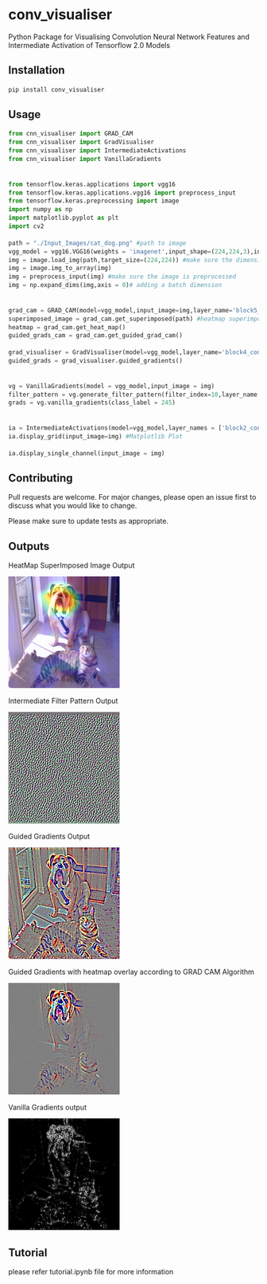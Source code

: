 # conv_visualiser
Python Package for Visualising Convolution Neural Network Features and Intermediate Activation of Tensorflow 2.0 Models

## Installation
```bash
pip install conv_visualiser
```
## Usage
```python
from cnn_visualiser import GRAD_CAM
from cnn_visualiser import GradVisualiser
from cnn_visualiser import IntermediateActivations
from cnn_visualiser import VanillaGradients


from tensorflow.keras.applications import vgg16
from tensorflow.keras.applications.vgg16 import preprocess_input
from tensorflow.keras.preprocessing import image
import numpy as np
import matplotlib.pyplot as plt
import cv2

path = "./Input_Images/cat_dog.png" #path to image
vgg_model = vgg16.VGG16(weights = 'imagenet',input_shape=(224,224,3),include_top=True)
img = image.load_img(path,target_size=(224,224)) #make sure the dimensions of the image matches with the input_shape
img = image.img_to_array(img)
img = preprocess_input(img) #make sure the image is preprocessed
img = np.expand_dims(img,axis = 0)# adding a batch dimension


grad_cam = GRAD_CAM(model=vgg_model,input_image=img,layer_name='block5_conv3')
superimposed_image = grad_cam.get_superimposed(path) #heatmap superimposed on the original image
heatmap = grad_cam.get_heat_map()
guided_grads_cam = grad_cam.get_guided_grad_cam()

grad_visualiser = GradVisualiser(model=vgg_model,layer_name='block4_conv3',input_image=img)
guided_grads = grad_visualiser.guided_gradients()


vg = VanillaGradients(model = vgg_model,input_image = img)
filter_pattern = vg.generate_filter_pattern(filter_index=10,layer_name = 'block2_conv1',input_height=224,input_width=224)
grads = vg.vanilla_gradients(class_label = 245)


ia = IntermediateActivations(model=vgg_model,layer_names = ['block2_conv1','block2_conv2'])
ia.display_grid(input_image=img) #Matplotlib Plot

ia.display_single_channel(input_image = img)
```
## Contributing
Pull requests are welcome. For major changes, please open an issue first to discuss what you would like to change.

Please make sure to update tests as appropriate.


## Outputs
HeatMap SuperImposed Image Output













![Image of SuperImposed Image Output](https://github.com/rshah240/conv_visualiser/blob/master/Output/superimposed_image.png)











Intermediate Filter Pattern Output 


















![Image of Filter Pattern Output](https://github.com/rshah240/conv_visualiser/blob/master/Output/filter_pattern.png)










Guided Gradients Output
















![Image of Guided Gradients output](https://github.com/rshah240/conv_visualiser/blob/master/Output/guided_grads.png)













Guided Gradients with heatmap overlay according to GRAD CAM Algorithm











![Image of Guided Gradients Heatmap output](https://github.com/rshah240/conv_visualiser/blob/master/Output/guided_grads_cam.png)














Vanilla Gradients output














![Image of Vanilla Gradients Output](https://github.com/rshah240/conv_visualiser/blob/master/Output/vanilla_grads.png)





## Tutorial
please refer tutorial.ipynb file for more information
